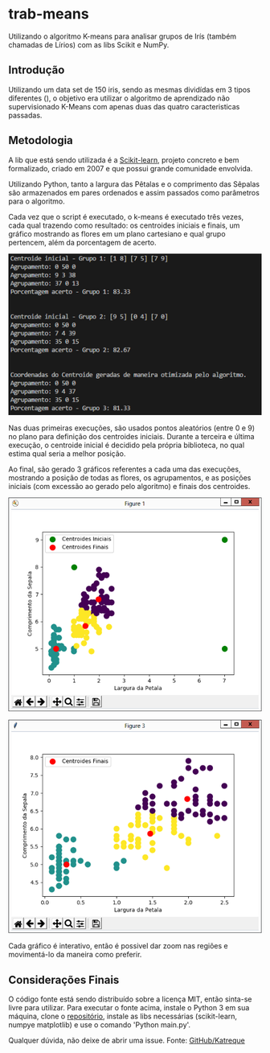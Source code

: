 # trab-means
Utilizando o algoritmo K-means para analisar grupos de Irís (também chamadas de Lírios) com as libs Scikit e NumPy.

## Introdução
Utilizando um data set de 150 iris, sendo as mesmas dividídas em 3 tipos diferentes (), o objetivo era utilizar o algoritmo de aprendizado não supervisionado K-Means com apenas duas das quatro caracteristicas passadas.

## Metodologia
A lib que está sendo utilizada é a [Scikit-learn](http://scikit-learn.org/), projeto concreto e bem formalizado, criado em 2007 e que possui grande comunidade envolvida.

Utilizando Python, tanto a largura das Pêtalas e o comprimento das Sêpalas são armazenados em pares ordenados e assim passados como parâmetros para o algoritmo.

Cada vez que o script é executado, o k-means é executado três vezes, cada qual trazendo como resultado: os centroides iniciais e finais, um gráfico mostrando as flores em um plano cartesiano e qual grupo pertencem, além da porcentagem de acerto.

![Resultados](img/resultados.png)

Nas duas primeiras execuções, são usados pontos aleatórios (entre 0 e 9) no plano para definição dos centroides iniciais. Durante a terceira e última execução, o centroide inicial é decidido pela própria biblioteca, no qual estima qual seria a melhor posição.

Ao final, são gerado 3 gráficos referentes a cada uma das execuções, mostrando a posição de todas as flores, os agrupamentos, e as posições iniciais (com excessão ao gerado pelo algoritmo) e finais dos centroides.

![Primeiro Gráfico](img/graficoPrimeiro.png)

![Terceiro Gráfico](img/graficoTerceiro.png)

Cada gráfico é interativo, então é possivel dar zoom nas regiões e movimentá-lo da maneira como preferir.

## Considerações Finais
O código fonte está sendo distribuído sobre a licença MIT, então sinta-se livre para utilizar. Para executar o fonte acima, instale o Python 3 em sua máquina, clone o [repositório](https://github.com/Katreque/trab-means), instale as libs necessárias (scikit-learn, numpye matplotlib) e use o comando 'Python main.py'.

Qualquer dúvida, não deixe de abrir uma issue. Fonte: [GitHub/Katreque](https://github.com/Katreque/trab-means)